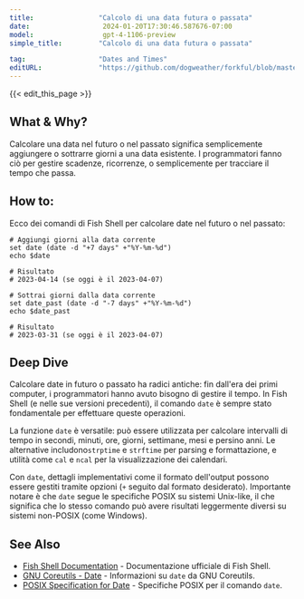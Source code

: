 ```yaml
---
title:                "Calcolo di una data futura o passata"
date:                  2024-01-20T17:30:46.587676-07:00
model:                 gpt-4-1106-preview
simple_title:         "Calcolo di una data futura o passata"

tag:                  "Dates and Times"
editURL:              "https://github.com/dogweather/forkful/blob/master/content/it/fish-shell/calculating-a-date-in-the-future-or-past.md"
---
```


{{< edit_this_page >}}

## What & Why?
Calcolare una data nel futuro o nel passato significa semplicemente aggiungere o sottrarre giorni a una data esistente. I programmatori fanno ciò per gestire scadenze, ricorrenze, o semplicemente per tracciare il tempo che passa.

## How to:
Ecco dei comandi di Fish Shell per calcolare date nel futuro o nel passato:

```Fish Shell
# Aggiungi giorni alla data corrente
set date (date -d "+7 days" +"%Y-%m-%d")
echo $date

# Risultato
# 2023-04-14 (se oggi è il 2023-04-07)

# Sottrai giorni dalla data corrente
set date_past (date -d "-7 days" +"%Y-%m-%d")
echo $date_past

# Risultato
# 2023-03-31 (se oggi è il 2023-04-07)
```

## Deep Dive
Calcolare date in futuro o passato ha radici antiche: fin dall'era dei primi computer, i programmatori hanno avuto bisogno di gestire il tempo. In Fish Shell (e nelle sue versioni precedenti), il comando `date` è sempre stato fondamentale per effettuare queste operazioni.

La funzione `date` è versatile: può essere utilizzata per calcolare intervalli di tempo in secondi, minuti, ore, giorni, settimane, mesi e persino anni. Le alternative includono`strptime` e `strftime` per parsing e formattazione, e utilità come `cal` e `ncal` per la visualizzazione dei calendari.

Con `date`, dettagli implementativi come il formato dell'output possono essere gestiti tramite opzioni (`+` seguito dal formato desiderato). Importante notare è che `date` segue le specifiche POSIX su sistemi Unix-like, il che significa che lo stesso comando può avere risultati leggermente diversi su sistemi non-POSIX (come Windows).

## See Also
* [Fish Shell Documentation](https://fishshell.com/docs/current/index.html) - Documentazione ufficiale di Fish Shell.
* [GNU Coreutils - Date](https://www.gnu.org/software/coreutils/manual/html_node/date-invocation.html) - Informazioni su `date` da GNU Coreutils.
* [POSIX Specification for Date](https://pubs.opengroup.org/onlinepubs/9699919799/utilities/date.html) - Specifiche POSIX per il comando `date`.
